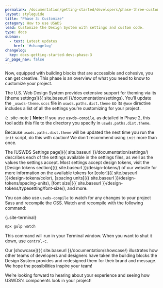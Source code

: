 ```yaml
---
permalink: /documentation/getting-started/developers/phase-three-customize/
layout: styleguide
title: "Phase 3: Customize"
category: How to use USWDS
lead: Customize the Design System with settings and custom code.
type: docs
subnav:
  - text: Latest updates
    href: '#changelog'
changelog:
  key: docs-getting-started-devs-phase-3
in_page_nav: false
---
```


Now, equipped with building blocks that are accessible and cohesive, you can get creative. This phase is an overview of what you need to know to customize your project.

The U.S. Web Design System provides extensive support for theming via its [theme settings]({{ site.baseurl }}/documentation/settings). You'll update the `_uswds-theme.scss` file in `uswds.paths.dist.theme` so its `@use` directive includes a list of all the settings you're customizing for your project.

{: .site-note }
**Note:** If you use `uswds-compile`, as detailed in Phase 2, this tool adds this file to the directory you specify in `uswds.paths.dist.theme`.

Because `uswds.paths.dist.theme` will be updated the next time you run the `init` script, do this with caution! We don't recommend using `init` more than once.

The [USWDS Settings page]({{ site.baseurl }}/documentation/settings/) describes each of the settings available in the settings files, as well as the values the settings accept. Most settings accept design tokens, visit the [Design tokens section]({{ site.baseurl }}/design-tokens/) of our website for more information on the available tokens for [color]({{ site.baseurl }}/design-tokens/color), [spacing units]({{ site.baseurl }}/design-tokens/spacing-units), [font size]({{ site.baseurl }}/design-tokens/typesetting/font-size/), and more.

You can also use `uswds-compile` to watch for any changes to your project Sass and recompile the CSS. Watch and recompile with the following command:

{:.site-terminal}
```bash
npx gulp watch
```

This command will run in your Terminal window. When you want to shut it down, use `control-c`.

Our [showcase]({{ site.baseurl }}/documentation/showcase/) illustrates how other teams of developers and designers have taken the building blocks the Design System provides and redesigned them for their brand and message. We hope the possibilities inspire your team!

We’re looking forward to hearing about your experience and seeing how USWDS's components look in your project!
